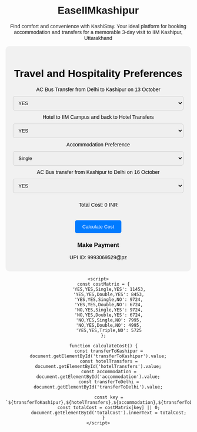 # EaseIIMkashipur
Find comfort and convenience with KashiStay. Your ideal platform for booking accommodation and transfers for a memorable 3-day visit to IIM Kashipur, Uttarakhand
<!DOCTYPE html>
<html lang="en">
<head>
    <meta charset="UTF-8">
    <meta name="viewport" content="width=device-width, initial-scale=1.0">
    <title>Travel and Hospitality Preferences</title>
    <style>
        body {
            background-image: url('https://raw.githubusercontent.com/username/repository/main/images/iim_campus.jpg'); /* Replace with your image URL */
            background-size: cover;
            background-position: center;
            font-family: Arial, sans-serif;
            text-align: center;
            padding: 20px;
        }
        .container {
            background-color: rgba(240, 240, 240, 0.9); /* Light grey background color with opacity */
            padding: 20px;
            border-radius: 10px;
            max-width: 600px;
            margin: 0 auto;
            color: #000; /* Black text color */
        }
        input, select {
            margin: 10px 0;
            padding: 10px;
            border-radius: 5px;
            border: 1px solid #ccc;
            width: 100%;
            box-sizing: border-box;
        }
        button {
            margin-top: 20px;
            padding: 10px 20px;
            border: none;
            border-radius: 5px;
            background-color: #007bff;
            color: #fff;
            cursor: pointer;
        }
        button:hover {
            background-color: #0056b3;
        }
        .upi-id {
            margin-top: 20px;
            text-align: center;
        }
        .upi-id p {
            margin: 10px 0;
        }
    </style>
</head>
<body>
    <div class="container">
        <h1>Travel and Hospitality Preferences</h1>
        <form id="preferencesForm">
            <div>
                <label>AC Bus Transfer from Delhi to Kashipur on 13 October</label>
                <select id="transferToKashipur">
                    <option value="YES">YES</option>
                    <option value="NO">NO</option>
                </select>
            </div>
            <div>
                <label>Hotel to IIM Campus and back to Hotel Transfers</label>
                <select id="hotelTransfers">
                    <option value="YES">YES</option>
                    <option value="NO">NO</option>
                </select>
            </div>
            <div>
                <label>Accommodation Preference</label>
                <select id="accommodation">
                    <option value="Single">Single</option>
                    <option value="Double">Double</option>
                    <option value="Triple">Triple</option>
                </select>
            </div>
            <div>
                <label>AC Bus transfer from Kashipur to Delhi on 16 October</label>
                <select id="transferToDelhi">
                    <option value="YES">YES</option>
                    <option value="NO">NO</option>
                </select>
            </div>
            <p>Total Cost: <span id="totalCost">0</span> INR</p>
            <button type="button" onclick="calculateCost()">Calculate Cost</button>
        </form>
        <div class="upi-id">
            <h3>Make Payment</h3>
            <p>UPI ID: 9993069529@pz</p>
        </div>
    </div>

    <script>
        const costMatrix = {
            'YES,YES,Single,YES': 11453,
            'YES,YES,Double,YES': 8453,
            'YES,YES,Single,NO': 9724,
            'YES,YES,Double,NO': 6724,
            'NO,YES,Single,YES': 9724,
            'NO,YES,Double,YES': 6724,
            'NO,YES,Single,NO': 7995,
            'NO,YES,Double,NO': 4995,
            'YES,YES,Triple,NO': 5725
        };

        function calculateCost() {
            const transferToKashipur = document.getElementById('transferToKashipur').value;
            const hotelTransfers = document.getElementById('hotelTransfers').value;
            const accommodation = document.getElementById('accommodation').value;
            const transferToDelhi = document.getElementById('transferToDelhi').value;

            const key = `${transferToKashipur},${hotelTransfers},${accommodation},${transferToDelhi}`;
            const totalCost = costMatrix[key] || 0;
            document.getElementById('totalCost').innerText = totalCost;
        }
    </script>
</body>
</html>

